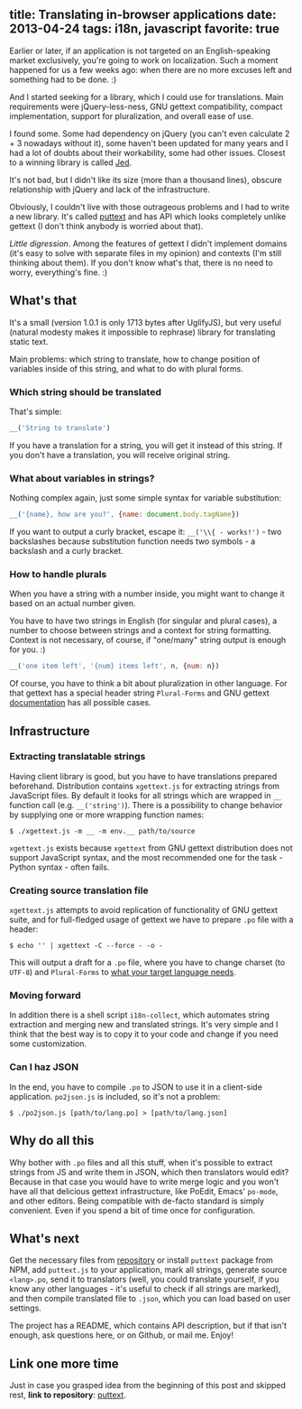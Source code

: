 title: Translating in-browser applications
date: 2013-04-24
tags: i18n, javascript
favorite: true
----

Earlier or later, if an application is not targeted on an English-speaking
market exclusively, you're going to work on localization. Such a moment happened
for us a few weeks ago: when there are no more excuses left and something
had to be done. :)

And I started seeking for a library, which I could use for translations. Main
requirements were jQuery-less-ness, GNU gettext compatibility, compact
implementation, support for pluralization, and overall ease of use.

I found some. Some had dependency on jQuery (you can't even calculate 2 + 3
nowadays without it), some haven't been updated for many years and I had a lot
of doubts about their workability, some had other issues. Closest to a winning
library is called [Jed](http://slexaxton.github.io/Jed/).

It's not bad, but I didn't like its size (more than a thousand lines), obscure
relationship with jQuery and lack of the infrastructure.

Obviously, I couldn't live with those outrageous problems and I had to write a
new library. It's called [puttext](https://github.com/piranha/puttext) and has
API which looks completely unlike gettext (I don't think anybody is worried
about that).

*Little digression*. Among the features of gettext I didn't implement domains
(it's easy to solve with separate files in my opinion) and contexts (I'm still
thinking about them). If you don't know what's that, there is no need to worry,
everything's fine. :)

## What's that

It's a small (version 1.0.1 is only 1713 bytes after UglifyJS), but very useful
(natural modesty makes it impossible to rephrase) library for translating static
text.

Main problems: which string to translate, how to change position of variables
inside of this string, and what to do with plural forms.

### Which string should be translated

That's simple:

```javascript
__('String to translate')
```

If you have a translation for a string, you will get it instead of this
string. If you don't have a translation, you will receive original string.

### What about variables in strings?

Nothing complex again, just some simple syntax for variable substitution:

```javascript
__('{name}, how are you?', {name: document.body.tagName})
```

If you want to output a curly bracket, escape it: `__('\\{ - works!')` - two
backslashes because substitution function needs two symbols - a backslash and a
curly bracket.

### How to handle plurals

When you have a string with a number inside, you might want to change it based
on an actual number given.

You have to have two strings in English (for singular and plural cases), a
number to choose between strings and a context for string formatting. Context is
not necessary, of course, if "one/many" string output is enough for you. :)

```javascript
__('one item left', '{num} items left', n, {num: n})
```

Of course, you have to think a bit about pluralization in other language. For
that gettext has a special header string `Plural-Forms` and GNU gettext
[documentation][1] has all possible cases.

[1]: http://www.gnu.org/software/gettext/manual/html_node/Plural-forms.html

## Infrastructure

### Extracting translatable strings

Having client library is good, but you have to have translations prepared
beforehand. Distribution contains `xgettext.js` for extracting strings from
JavaScript files. By default it looks for all strings which are wrapped in `__`
function call (e.g. `__('string')`). There is a possibility to change behavior
by supplying one or more wrapping function names:


```shell
$ ./xgettext.js -m __ -m env.__ path/to/source
```

`xgettext.js` exists because `xgettext` from GNU gettext distribution does not
support JavaScript syntax, and the most recommended one for the task - Python
syntax - often fails.

### Creating source translation file

`xgettext.js` attempts to avoid replication of functionality of GNU gettext
suite, and for full-fledged usage of gettext we have to prepare `.po` file with
a header:

```shell
$ echo '' | xgettext -C --force - -o -
```

This will output a draft for a `.po` file, where you have to change charset (to
`UTF-8`) and `Plural-Forms` to [what your target language needs][1].

### Moving forward

In addition there is a shell script `i18n-collect`, which automates string
extraction and merging new and translated strings. It's very simple and I think
that the best way is to copy it to your code and change if you need some
customization.

### Can I haz JSON

In the end, you have to compile `.po` to JSON to use it in a client-side
application. `po2json.js` is included, so it's not a problem:

```shell
$ ./po2json.js [path/to/lang.po] > [path/to/lang.json]
```

## Why do all this

Why bother with `.po` files and all this stuff, when it's possible to extract
strings from JS and write them in JSON, which then translators would edit?
Because in that case you would have to write merge logic and you won't have all
that delicious gettext infrastructure, like PoEdit, Emacs' `po-mode`, and other
editors. Being compatible with de-facto standard is simply convenient. Even if
you spend a bit of time once for configuration.

## What's next

Get the necessary files from [repository][puttext] or install `puttext` package
from NPM, add `puttext.js` to your application, mark all strings, generate
source `<lang>.po`, send it to translators (well, you could translate yourself,
if you know any other languages - it's useful to check if all strings are
marked), and then compile translated file to `.json`, which you can load
based on user settings.

The project has a README, which contains API description, but if that isn't
enough, ask questions here, or on Github, or mail me. Enjoy!

## Link one more time

Just in case you grasped idea from the beginning of this post and skipped rest,
**link to repository**: [puttext][].

[puttext]: https://github.com/piranha/puttext

